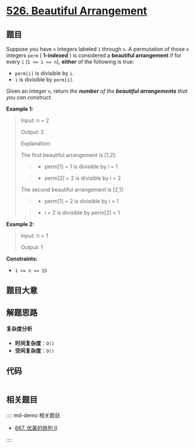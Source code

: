 # [526. Beautiful Arrangement](https://leetcode.com/problems/beautiful-arrangement/)

## 题目

Suppose you have `n` integers labeled `1` through `n`. A permutation of those
`n` integers `perm` ( **1-indexed** ) is considered a **beautiful
arrangement** if for every `i` (`1 <= i <= n`), **either** of the following is
true:

- `perm[i]` is divisible by `i`.
- `i` is divisible by `perm[i]`.

Given an integer `n`, return _the **number** of the **beautiful arrangements**
that you can construct_.

**Example 1:**

> Input: n = 2
>
> Output: 2
>
> Explanation:
>
> The first beautiful arrangement is [1,2]:
>
> > - perm[1] = 1 is divisible by i = 1
>
> > - perm[2] = 2 is divisible by i = 2
>
> The second beautiful arrangement is [2,1]:
>
> > - perm[1] = 2 is divisible by i = 1
>
> > - i = 2 is divisible by perm[2] = 1

**Example 2:**

> Input: n = 1
>
> Output: 1

**Constraints:**

- `1 <= n <= 15`

## 题目大意

## 解题思路

#### 复杂度分析

- **时间复杂度**：`O()`
- **空间复杂度**：`O()`

## 代码

```javascript

```

## 相关题目

:::: md-demo 相关题目

- [667. 优美的排列 II](https://leetcode.com/problems/beautiful-arrangement-ii)

::::
